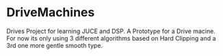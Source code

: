 # DriveMachines
Drives Project for learning JUCE and DSP.
A Prototype for a Drive macine. For now its only using 3 different algorithms based on Hard Clipping and a 3rd one more gentle smooth type.
